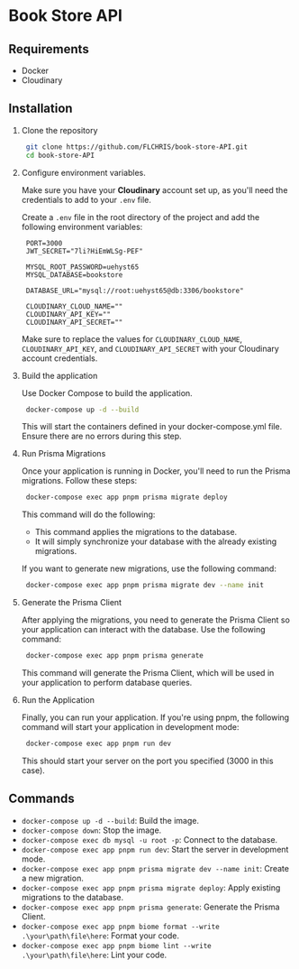 # Book Store API

## Requirements

- Docker
- Cloudinary

## Installation

1. Clone the repository
   ```bash
    git clone https://github.com/FLCHRIS/book-store-API.git
    cd book-store-API
   ```
2. Configure environment variables.
   
   Make sure you have your **Cloudinary** account set up, as you'll need the credentials to add to your `.env` file.

   Create a `.env` file in the root directory of the project and add the following environment variables:
   ```env
    PORT=3000
    JWT_SECRET="7li?HiEmWLSg-PEF"

    MYSQL_ROOT_PASSWORD=uehyst65
    MYSQL_DATABASE=bookstore

    DATABASE_URL="mysql://root:uehyst65@db:3306/bookstore"

    CLOUDINARY_CLOUD_NAME=""
    CLOUDINARY_API_KEY=""
    CLOUDINARY_API_SECRET=""
   ```
   Make sure to replace the values for `CLOUDINARY_CLOUD_NAME`, `CLOUDINARY_API_KEY`, and `CLOUDINARY_API_SECRET` with your Cloudinary account credentials.

3. Build the application

   Use Docker Compose to build the application.
   ```bash
    docker-compose up -d --build
   ```
   This will start the containers defined in your docker-compose.yml file. Ensure there are no errors during this step.

4. Run Prisma Migrations

   Once your application is running in Docker, you'll need to run the Prisma migrations. Follow these steps:
   ```bash
    docker-compose exec app pnpm prisma migrate deploy
   ```
   This command will do the following:

   - This command applies the migrations to the database.
   - It will simply synchronize your database with the already existing migrations.

   If you want to generate new migrations, use the following command:
   ```bash
    docker-compose exec app pnpm prisma migrate dev --name init
   ```

5. Generate the Prisma Client

   After applying the migrations, you need to generate the Prisma Client so your application can interact with the database. Use the following command:
   ```bash
    docker-compose exec app pnpm prisma generate
   ```
   This command will generate the Prisma Client, which will be used in your application to perform database queries.

6. Run the Application

   Finally, you can run your application. If you're using pnpm, the following command will start your application in development mode:
   ```bash
    docker-compose exec app pnpm run dev
   ```
   This should start your server on the port you specified (3000 in this case).

## Commands

- `docker-compose up -d --build`: Build the image.
- `docker-compose down`: Stop the image.
- `docker-compose exec db mysql -u root -p`: Connect to the database.
- `docker-compose exec app pnpm run dev`: Start the server in development mode.
- `docker-compose exec app pnpm prisma migrate dev --name init`: Create a new migration.
- `docker-compose exec app pnpm prisma migrate deploy`: Apply existing migrations to the database.
- `docker-compose exec app pnpm prisma generate`: Generate the Prisma Client.
- `docker-compose exec app pnpm biome format --write .\your\path\file\here`: Format your code.
- `docker-compose exec app pnpm biome lint --write .\your\path\file\here`: Lint your code.